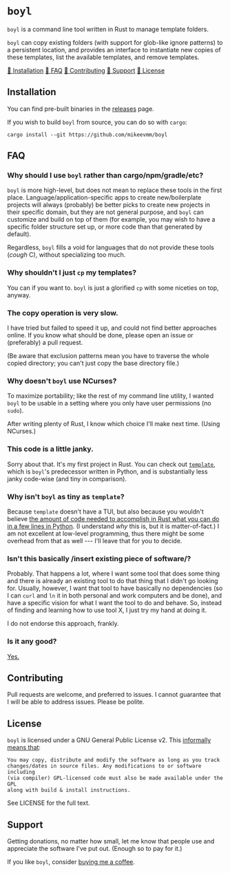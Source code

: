 # `boyl`

`boyl` is a command line tool written in Rust to manage template folders.

`boyl` can copy existing folders (with support for glob-like ignore patterns) to
a persistent location, and provides an interface to instantiate new copies of
these templates, list the available templates, and remove templates.

[🔗 Installation](#installation)
[🔗 FAQ](#faq)
[🔗 Contributing](#contributing)
[🔗 Support](#support)
[🔗 License](#license)

## Installation

You can find pre-built binaries in the [releases][releases] page.

If you wish to build `boyl` from source, you can do so with `cargo`:

```
cargo install --git https://github.com/mikeevmm/boyl
```

[releases]: https://github.com/mikeevmm/boyl/releases

## FAQ

### Why should I use `boyl` rather than cargo/npm/gradle/etc?

`boyl` is more high-level, but does not mean to replace these tools in the
first place. Language/application-specific apps to create new/boilerplate
projects will always (probably) be better picks to create new projects in
their specific domain, but they are not general purpose, and `boyl` can
customize and build on top of them (for example, you may wish to have a specific
folder structure set up, or more code than that generated by default). 

Regardless, `boyl` fills a void for languages that do not provide these tools
(*cough* C), without specializing too much.

### Why shouldn't I just `cp` my templates?

You can if you want to. `boyl` is just a glorified `cp` with some niceties on
top, anyway.

### The copy operation is very slow.

I have tried but failed to speed it up, and could not find better approaches
online. If you know what should be done, please open an issue or (preferably)
a pull request.

(Be aware that exclusion patterns mean you have to traverse the whole copied
directory; you can't just copy the base directory file.)

### Why doesn't `boyl` use NCurses?

To maximize portability; like the rest of my command line utility, I wanted
`boyl` to be usable in a setting where you only have user permissions (no
`sudo`).

After writing plenty of Rust, I know which choice I'll make next time. (Using
NCurses.)

### This code is a little janky.

Sorry about that. It's my first project in Rust. You can check out
[`template`][0], which is `boyl`'s predecessor written in Python, and is
substantially less janky code-wise (and tiny in comparison).

### Why isn't `boyl` as tiny as `template`?

Because `template` doesn't have a TUI, but also because you wouldn't believe
[the amount of code needed to accomplish in Rust what you can do in a few lines
in Python][1]. (I understand *why* this is, but it is matter-of-fact.) I am not
excellent at low-level programming, thus there might be some overhead from that
as well --- I'll leave that for you to decide.

### Isn't this basically /insert existing piece of software/?

Probably. That happens a lot, where I want some tool that does some thing and
there is already an existing tool to do that thing that I didn't go looking for.
Usually, however, I want that tool to have basically no dependencies (so I can
`curl` and `ln` it in both personal and work computers and be done), and have a
specific vision for what I want the tool to do and behave. So, instead of
finding and learning how to use tool X, I just try my hand at doing it.

I do not endorse this approach, frankly.

### Is it any good?

[Yes.](https://news.ycombinator.com/item?id=3067434)

[0]: https://github.com/mikeevmm/template
[1]: https://xkcd.com/353/

## Contributing

Pull requests are welcome, and preferred to issues. I cannot guarantee that I
will be able to address issues. Please be polite.

## License

`boyl` is licensed under a GNU General Public License v2. This [informally means
that][tldr]:

    You may copy, distribute and modify the software as long as you track
    changes/dates in source files. Any modifications to or software including
    (via compiler) GPL-licensed code must also be made available under the GPL
    along with build & install instructions.

See LICENSE for the full text.

[tldr]: https://tldrlegal.com/license/gnu-general-public-license-v2#summary

## Support

Getting donations, no matter how small, let me know that people use and 
appreciate the software I've put out. (Enough so to pay for it.)

If you like `boyl`, consider [buying me a coffee][coffee].

[coffee]: https://www.paypal.me/miguelmurca/2.50